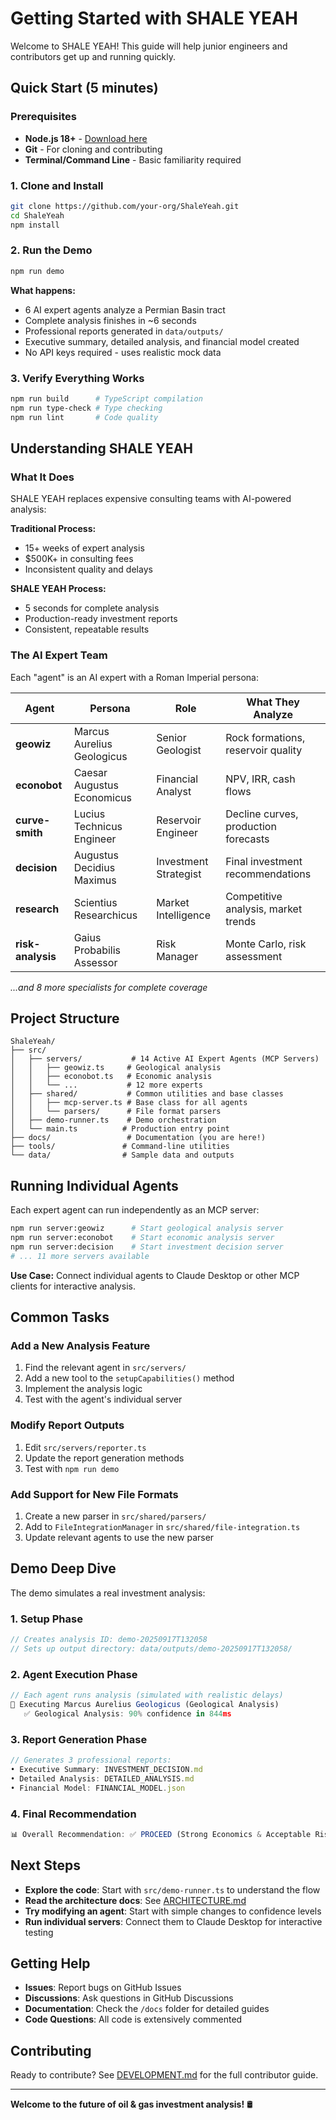 # Getting Started with SHALE YEAH

Welcome to SHALE YEAH! This guide will help junior engineers and contributors get up and running quickly.

## Quick Start (5 minutes)

### Prerequisites
- **Node.js 18+** - [Download here](https://nodejs.org/)
- **Git** - For cloning and contributing
- **Terminal/Command Line** - Basic familiarity required

### 1. Clone and Install
```bash
git clone https://github.com/your-org/ShaleYeah.git
cd ShaleYeah
npm install
```

### 2. Run the Demo
```bash
npm run demo
```

**What happens:**
- 6 AI expert agents analyze a Permian Basin tract
- Complete analysis finishes in ~6 seconds
- Professional reports generated in `data/outputs/`
- Executive summary, detailed analysis, and financial model created
- No API keys required - uses realistic mock data

### 3. Verify Everything Works
```bash
npm run build      # TypeScript compilation
npm run type-check # Type checking
npm run lint       # Code quality
```

## Understanding SHALE YEAH

### What It Does
SHALE YEAH replaces expensive consulting teams with AI-powered analysis:

**Traditional Process:**
- 15+ weeks of expert analysis
- $500K+ in consulting fees
- Inconsistent quality and delays

**SHALE YEAH Process:**
- 5 seconds for complete analysis
- Production-ready investment reports
- Consistent, repeatable results

### The AI Expert Team

Each "agent" is an AI expert with a Roman Imperial persona:

| Agent | Persona | Role | What They Analyze |
|-------|---------|------|-------------------|
| **geowiz** | Marcus Aurelius Geologicus | Senior Geologist | Rock formations, reservoir quality |
| **econobot** | Caesar Augustus Economicus | Financial Analyst | NPV, IRR, cash flows |
| **curve-smith** | Lucius Technicus Engineer | Reservoir Engineer | Decline curves, production forecasts |
| **decision** | Augustus Decidius Maximus | Investment Strategist | Final investment recommendations |
| **research** | Scientius Researchicus | Market Intelligence | Competitive analysis, market trends |
| **risk-analysis** | Gaius Probabilis Assessor | Risk Manager | Monte Carlo, risk assessment |

*...and 8 more specialists for complete coverage*

## Project Structure

```
ShaleYeah/
├── src/
│   ├── servers/           # 14 Active AI Expert Agents (MCP Servers)
│   │   ├── geowiz.ts     # Geological analysis
│   │   ├── econobot.ts   # Economic analysis
│   │   └── ...           # 12 more experts
│   ├── shared/           # Common utilities and base classes
│   │   ├── mcp-server.ts # Base class for all agents
│   │   └── parsers/      # File format parsers
│   ├── demo-runner.ts    # Demo orchestration
│   └── main.ts          # Production entry point
├── docs/                 # Documentation (you are here!)
├── tools/               # Command-line utilities
└── data/                # Sample data and outputs
```

## Running Individual Agents

Each expert agent can run independently as an MCP server:

```bash
npm run server:geowiz      # Start geological analysis server
npm run server:econobot    # Start economic analysis server
npm run server:decision    # Start investment decision server
# ... 11 more servers available
```

**Use Case:** Connect individual agents to Claude Desktop or other MCP clients for interactive analysis.

## Common Tasks

### Add a New Analysis Feature
1. Find the relevant agent in `src/servers/`
2. Add a new tool to the `setupCapabilities()` method
3. Implement the analysis logic
4. Test with the agent's individual server

### Modify Report Outputs
1. Edit `src/servers/reporter.ts`
2. Update the report generation methods
3. Test with `npm run demo`

### Add Support for New File Formats
1. Create a new parser in `src/shared/parsers/`
2. Add to `FileIntegrationManager` in `src/shared/file-integration.ts`
3. Update relevant agents to use the new parser

## Demo Deep Dive

The demo simulates a real investment analysis:

### 1. Setup Phase
```typescript
// Creates analysis ID: demo-20250917T132058
// Sets up output directory: data/outputs/demo-20250917T132058/
```

### 2. Agent Execution Phase
```typescript
// Each agent runs analysis (simulated with realistic delays)
🤖 Executing Marcus Aurelius Geologicus (Geological Analysis)
   ✅ Geological Analysis: 90% confidence in 844ms
```

### 3. Report Generation Phase
```typescript
// Generates 3 professional reports:
• Executive Summary: INVESTMENT_DECISION.md
• Detailed Analysis: DETAILED_ANALYSIS.md
• Financial Model: FINANCIAL_MODEL.json
```

### 4. Final Recommendation
```typescript
📊 Overall Recommendation: ✅ PROCEED (Strong Economics & Acceptable Risk)
```

## Next Steps

- **Explore the code**: Start with `src/demo-runner.ts` to understand the flow
- **Read the architecture docs**: See [ARCHITECTURE.md](./ARCHITECTURE.md)
- **Try modifying an agent**: Start with simple changes to confidence levels
- **Run individual servers**: Connect them to Claude Desktop for interactive testing

## Getting Help

- **Issues**: Report bugs on GitHub Issues
- **Discussions**: Ask questions in GitHub Discussions
- **Documentation**: Check the `/docs` folder for detailed guides
- **Code Questions**: All code is extensively commented

## Contributing

Ready to contribute? See [DEVELOPMENT.md](./DEVELOPMENT.md) for the full contributor guide.

---

**Welcome to the future of oil & gas investment analysis!** 🛢️